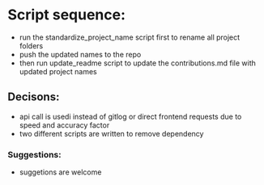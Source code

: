 # Script sequence:

- run the standardize_project_name script first to rename all project folders
- push the updated names to the repo
- then run update_readme script to update the contributions.md file with updated project names


## Decisons:

- api call is usedi instead of gitlog or direct frontend requests due to speed and accuracy factor
- two different scripts are written to remove dependency


### Suggestions:

- suggetions are welcome